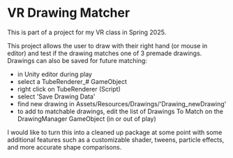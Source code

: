 # VR Drawing Matcher
This is part of a project for my VR class in Spring 2025.

This project allows the user to draw with their right hand (or mouse in editor) and test if the drawing matches one of 3 premade drawings. 
Drawings can also be saved for future matching:
- in Unity editor during play 
- select a TubeRenderer_# GameObject
- right click on TubeRenderer (Script)
- select 'Save Drawing Data'
- find new drawing in Assets/Resources/Drawings/'Drawing_newDrawing'
- to add to matchable drawings, edit the list of Drawings To Match on the DrawingManager GameObject (in or out of play)

I would like to turn this into a cleaned up package at some point with some additional features such as a customizable shader, tweens, particle effects, and more accurate shape comparisons.